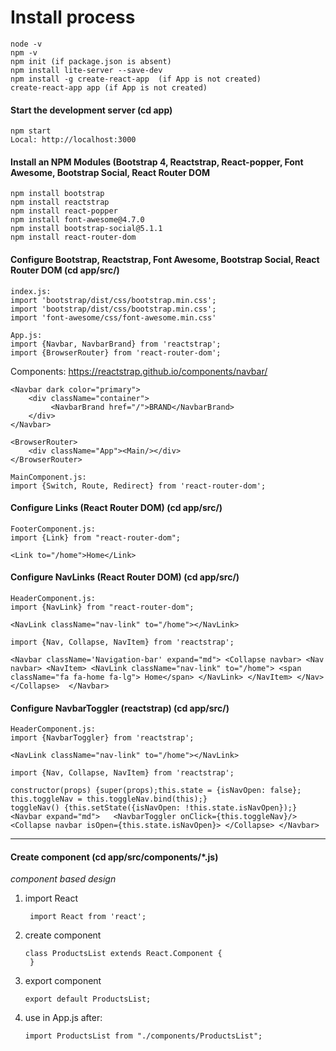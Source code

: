# Install process

    node -v
    npm -v
    npm init (if package.json is absent)
    npm install lite-server --save-dev
    npm install -g create-react-app  (if App is not created)
    create-react-app app (if App is not created)
    
#### Start the development server (cd app)

    npm start
    Local: http://localhost:3000
    
#### Install an NPM Modules (Bootstrap 4, Reactstrap, React-popper, Font Awesome, Bootstrap Social, React Router DOM 

    npm install bootstrap
    npm install reactstrap
    npm install react-popper
    npm install font-awesome@4.7.0
    npm install bootstrap-social@5.1.1
    npm install react-router-dom
    
#### Configure Bootstrap, Reactstrap, Font Awesome, Bootstrap Social, React Router DOM (cd app/src/)

    index.js:
    import 'bootstrap/dist/css/bootstrap.min.css';
    import 'bootstrap/dist/css/bootstrap.min.css';
    import 'font-awesome/css/font-awesome.min.css'
    
    App.js:
    import {Navbar, NavbarBrand} from 'reactstrap';
    import {BrowserRouter} from 'react-router-dom';
    
Components: https://reactstrap.github.io/components/navbar/

    <Navbar dark color="primary">
        <div className="container">
             <NavbarBrand href="/">BRAND</NavbarBrand>
        </div>
    </Navbar>
    
    <BrowserRouter>
        <div className="App"><Main/></div>
    </BrowserRouter>    
    
    MainComponent.js:
    import {Switch, Route, Redirect} from 'react-router-dom';
    
    
#### Configure Links (React Router DOM) (cd app/src/)

    FooterComponent.js:
    import {Link} from "react-router-dom";
        
    <Link to="/home">Home</Link>
      
  
      
#### Configure NavLinks (React Router DOM) (cd app/src/)

    HeaderComponent.js:
    import {NavLink} from "react-router-dom";
        
    <NavLink className="nav-link" to="/home"></NavLink>
      
    import {Nav, Collapse, NavItem} from 'reactstrap';
      
    <Navbar className='Navigation-bar' expand="md"> <Collapse navbar> <Nav navbar> <NavItem> <NavLink className="nav-link" to="/home"> <span className="fa fa-home fa-lg"> Home</span> </NavLink> </NavItem> </Nav> </Collapse>  </Navbar>
      
  
    
      
#### Configure NavbarToggler (reactstrap) (cd app/src/)

    HeaderComponent.js:
    import {NavbarToggler} from 'reactstrap';
        
    <NavLink className="nav-link" to="/home"></NavLink>
      
    import {Nav, Collapse, NavItem} from 'reactstrap';
      
    constructor(props) {super(props);this.state = {isNavOpen: false};
    this.toggleNav = this.toggleNav.bind(this);}
    toggleNav() {this.setState({isNavOpen: !this.state.isNavOpen});}
    <Navbar expand="md">   <NavbarToggler onClick={this.toggleNav}/>   <Collapse navbar isOpen={this.state.isNavOpen}> </Collapse> </Navbar>
             
  
  
  
  
  
  
  
  
  
  ---  
    
#### Create component (cd app/src/components/*.js)
*component based design*
 
1. import React
    
        import React from 'react';
2. create component
       
       class ProductsList extends React.Component {
        }
3. export component
       
       export default ProductsList;
4. use  <ProductsList/> in App.js after:
       
       import ProductsList from "./components/ProductsList";

 
    
